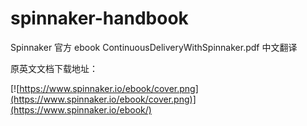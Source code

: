 # spinnaker-handbook
Spinnaker 官方 ebook ContinuousDeliveryWithSpinnaker.pdf 中文翻译


原英文文档下载地址：

[![https://www.spinnaker.io/ebook/cover.png](https://www.spinnaker.io/ebook/cover.png)](https://www.spinnaker.io/ebook/)
